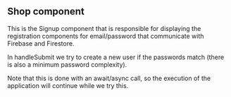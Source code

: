 ## Shop component

This is the Signup component that is responsible for displaying the registration components for email/password that communicate with Firebase and Firestore.

In handleSubmit we try to create a new user if the passwords match (there is also a minimum password complexity).

Note that this is done with an await/async call, so the execution of the application will continue while we try this.
